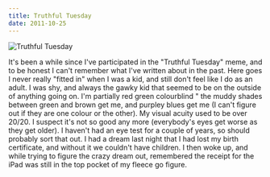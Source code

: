 ```yaml
---
title: Truthful Tuesday
date: 2011-10-25
---
```


![Truthful Tuesday](https://source.unsplash.com/7QCBakMyDCE/1600x900)

It's been a while since I've participated in the "Truthful Tuesday" meme, and to be honest I can't remember what I've written about in the past. Here goes I never really "fitted in" when I was a kid, and still don't feel like I do as an adult. I was shy, and always the gawky kid that seemed to be on the outside of anything going on. I'm partially red green colourblind " the muddy shades between green and brown get me, and purpley blues get me (I can't figure out if they are one colour or the other). My visual acuity used to be over 20/20. I suspect it's not so good any more (everybody's eyes get worse as they get older). I haven't had an eye test for a couple of years, so should probably sort that out. I had a dream last night that I had lost my birth certificate, and without it we couldn't have children. I then woke up, and while trying to figure the crazy dream out, remembered the receipt for the iPad was still in the top pocket of my fleece go figure.